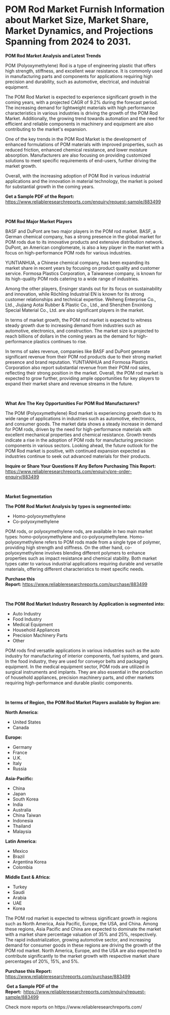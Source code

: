<p><h1>POM Rod Market Furnish Information about Market Size, Market Share, Market Dynamics, and Projections Spanning from 2024 to 2031.</h1></p><p><strong>POM Rod Market Analysis and Latest Trends</strong></p>
<p><p>POM (Polyoxymethylene) Rod is a type of engineering plastic that offers high strength, stiffness, and excellent wear resistance. It is commonly used in manufacturing parts and components for applications requiring high precision and durability, such as automotive, electrical, and industrial equipment.</p><p>The POM Rod Market is expected to experience significant growth in the coming years, with a projected CAGR of 9.2% during the forecast period. The increasing demand for lightweight materials with high performance characteristics in various industries is driving the growth of the POM Rod Market. Additionally, the growing trend towards automation and the need for efficient and reliable components in machinery and equipment are also contributing to the market's expansion.</p><p>One of the key trends in the POM Rod Market is the development of enhanced formulations of POM materials with improved properties, such as reduced friction, enhanced chemical resistance, and lower moisture absorption. Manufacturers are also focusing on providing customized solutions to meet specific requirements of end-users, further driving the market growth.</p><p>Overall, with the increasing adoption of POM Rod in various industrial applications and the innovation in material technology, the market is poised for substantial growth in the coming years.</p></p>
<p><strong>Get a Sample PDF of the Report:&nbsp;</strong> <a href="https://www.reliableresearchreports.com/enquiry/request-sample/883499">https://www.reliableresearchreports.com/enquiry/request-sample/883499</a></p>
<p>&nbsp;</p>
<p><strong>POM Rod Major Market Players</strong></p>
<p><p>BASF and DuPont are two major players in the POM rod market. BASF, a German chemical company, has a strong presence in the global market for POM rods due to its innovative products and extensive distribution network. DuPont, an American conglomerate, is also a key player in the market with a focus on high-performance POM rods for various industries.</p><p>YUNTIANHUA, a Chinese chemical company, has been expanding its market share in recent years by focusing on product quality and customer service. Formosa Plastics Corporation, a Taiwanese company, is known for its high-quality POM rods catering to a wide range of industries.</p><p>Among the other players, Ensinger stands out for its focus on sustainability and innovation, while Röchling Industrial EN is known for its strong customer relationships and technical expertise. Weiheng Enterprise Co., Ltd., Jiujiang Aotai Rubber & Plastic Co., Ltd., and Shenzhen Enxinlong Special Material Co., Ltd. are also significant players in the market.</p><p>In terms of market growth, the POM rod market is expected to witness steady growth due to increasing demand from industries such as automotive, electronics, and construction. The market size is projected to reach billions of dollars in the coming years as the demand for high-performance plastics continues to rise.</p><p>In terms of sales revenue, companies like BASF and DuPont generate significant revenue from their POM rod products due to their strong market presence and brand reputation. YUNTIANHUA and Formosa Plastics Corporation also report substantial revenue from their POM rod sales, reflecting their strong position in the market. Overall, the POM rod market is expected to grow further, providing ample opportunities for key players to expand their market share and revenue streams in the future.</p></p>
<p>&nbsp;</p>
<p><strong>What Are The Key Opportunities For POM Rod Manufacturers?</strong></p>
<p><p>The POM (Polyoxymethylene) Rod market is experiencing growth due to its wide range of applications in industries such as automotive, electronics, and consumer goods. The market data shows a steady increase in demand for POM rods, driven by the need for high-performance materials with excellent mechanical properties and chemical resistance. Growth trends indicate a rise in the adoption of POM rods for manufacturing precision components in various sectors. Looking ahead, the future outlook for the POM Rod market is positive, with continued expansion expected as industries continue to seek out advanced materials for their products.</p></p>
<p><strong>Inquire or Share Your Questions If Any Before Purchasing This Report:</strong> <a href="https://www.reliableresearchreports.com/enquiry/pre-order-enquiry/883499">https://www.reliableresearchreports.com/enquiry/pre-order-enquiry/883499</a></p>
<p>&nbsp;</p>
<p><strong>Market Segmentation</strong></p>
<p><strong>The POM Rod Market Analysis by types is segmented into:</strong></p>
<p><ul><li>Homo-polyoxymethylene</li><li>Co-polyoxymethylene</li></ul></p>
<p><p>POM rods, or polyoxymethylene rods, are available in two main market types: homo-polyoxymethylene and co-polyoxymethylene. Homo-polyoxymethylene refers to POM rods made from a single type of polymer, providing high strength and stiffness. On the other hand, co-polyoxymethylene involves blending different polymers to enhance properties such as impact resistance and chemical stability. Both market types cater to various industrial applications requiring durable and versatile materials, offering different characteristics to meet specific needs.</p></p>
<p><strong>Purchase this Report:&nbsp;</strong><a href="https://www.reliableresearchreports.com/purchase/883499">https://www.reliableresearchreports.com/purchase/883499</a></p>
<p>&nbsp;</p>
<p><strong>The POM Rod Market Industry Research by Application is segmented into:</strong></p>
<p><ul><li>Auto Industry</li><li>Food Industry</li><li>Medical Equipment</li><li>Household Appliances</li><li>Precision Machinery Parts</li><li>Other</li></ul></p>
<p><p>POM rods find versatile applications in various industries such as the auto industry for manufacturing of interior components, fuel systems, and gears. In the food industry, they are used for conveyor belts and packaging equipment. In the medical equipment sector, POM rods are utilized in surgical instruments and implants. They are also essential in the production of household appliances, precision machinery parts, and other markets requiring high-performance and durable plastic components.</p></p>
<p>&nbsp;</p>
<p><strong>In terms of Region, the POM Rod Market Players available by Region are:</strong></p>
<p>
    <p> <strong> North America: </strong>
        <ul>
            <li>United States</li>
            <li>Canada</li>
        </ul>
        </p> 
    <p> <strong> Europe: </strong>
        <ul>
            <li>Germany</li>
            <li>France</li>
            <li>U.K.</li>
            <li>Italy</li>
            <li>Russia</li>
        </ul>
        </p> 
    <p> <strong> Asia-Pacific: </strong>
        <ul>
            <li>China</li>
            <li>Japan</li>
            <li>South Korea</li>
            <li>India</li>
            <li>Australia</li>
            <li>China Taiwan</li>
            <li>Indonesia</li>
            <li>Thailand</li>
            <li>Malaysia</li>
        </ul>
        </p> 
    <p> <strong> Latin America: </strong>
        <ul>
            <li>Mexico</li>
            <li>Brazil</li>
            <li>Argentina Korea</li>
            <li>Colombia</li>
        </ul>
        </p> 
    <p> <strong> Middle East & Africa: </strong>
        <ul>
            <li>Turkey</li>
            <li>Saudi</li>
            <li>Arabia</li>
            <li>UAE</li>
            <li>Korea</li>
        </ul>
    </p>
    </p>
<p><p>The POM rod market is expected to witness significant growth in regions such as North America, Asia Pacific, Europe, the USA, and China. Among these regions, Asia Pacific and China are expected to dominate the market with a market share percentage valuation of 35% and 25%, respectively. The rapid industrialization, growing automotive sector, and increasing demand for consumer goods in these regions are driving the growth of the POM rod market. North America, Europe, and the USA are also expected to contribute significantly to the market growth with respective market share percentages of 20%, 15%, and 5%.</p></p>
<p><strong>Purchase this Report: </strong><a href="https://www.reliableresearchreports.com/purchase/883499">https://www.reliableresearchreports.com/purchase/883499</a></p>
<p>&nbsp;<strong>Get a Sample PDF of the Report:&nbsp;&nbsp;</strong><a href="https://www.reliableresearchreports.com/enquiry/request-sample/883499">https://www.reliableresearchreports.com/enquiry/request-sample/883499</a></p>
<p><strong></strong></p>
<p>Check more reports on https://www.reliableresearchreports.com/</p>